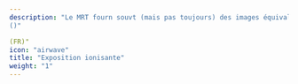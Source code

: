 ```yaml
---
description: "Le MRT fourn souvt (mais pas toujours) des images équivaltes ou meilleures que les rayons X et la tomodsométrie informatique (TDM), sans charger le corps de rayons.
()"

(FR)"
icon: "airwave"
title: "Exposition ionisante"
weight: "1"
---
```


